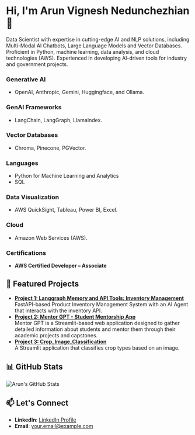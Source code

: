 # Hi, I'm Arun Vignesh Nedunchezhian 👋

Data Scientist with expertise in cutting-edge AI and NLP solutions, including Multi-Modal AI Chatbots, Large Language Models and Vector Databases. Proficient in Python, machine learning, data analysis, and cloud technologies (AWS). Experienced in developing AI-driven tools for industry and government projects.

### Generative AI
- OpenAI, Anthropic, Gemini, Huggingface, and Ollama.

### GenAI Frameworks
- LangChain, LangGraph, LlamaIndex.

### Vector Databases
- Chroma, Pinecone, PGVector.

### Languages
- Python for Machine Learning and Analytics
- SQL

### Data Visualization
- AWS QuickSight, Tableau, Power BI, Excel.

### Cloud
- Amazon Web Services (AWS).

### Certifications
- **AWS Certified Developer – Associate**
  
## 🌟 Featured Projects
- **[Project 1: Langgraph Memory and API Tools: Inventory Management](https://github.com/arun-bravo-6-going-dark/Langgraph-Memory-and-API-Tools)**  
   FastAPI-based Product Inventory Management System with an AI Agent that interacts with the inventory API.
- **[Project 2: Mentor GPT - Student Mentorship App](https://github.com/arun-bravo-6-going-dark/Mentor-GPT)**  
   Mentor GPT is a Streamlit-based web application designed to gather detailed information about students and mentor them through their academic projects and capstones.  
- **[Project 3: Crop_Image_Classification](https://github.com/arun-bravo-6-going-dark/Crop_Image_Classification)**  
   A Streamlit application that classifies crop types based on an image.

## 📊 GitHub Stats
![Arun's GitHub Stats](https://github-readme-stats.vercel.app/api?username=yourusername&show_icons=true)

## 📫 Let's Connect
- **LinkedIn**: [LinkedIn Profile](https://linkedin.com/in/yourprofile)
- **Email**: your.email@example.com
